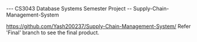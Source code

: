 --- CS3043 Database Systems Semester Project --
Supply-Chain-Management-System

https://github.com/Yash200237/Supply-Chain-Management-System/
Refer 'Final' branch to see the final product.

